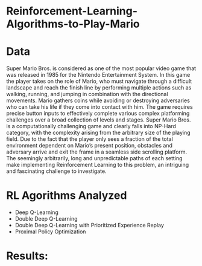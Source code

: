 # Reinforcement-Learning-Algorithms-to-Play-Mario

# Data

Super Mario Bros. is considered as one of the most popular video game that was released in 1985 for
the Nintendo Entertainment System. In this game the player takes on the role of Mario, who must
navigate through a difficult landscape and reach the finish line by performing multiple actions such
as walking, running, and jumping in combination with the directional movements. Mario gathers
coins while avoiding or destroying adversaries who can take his life if they come into contact with
him. The game requires precise button inputs to effectively complete various complex platforming
challenges over a broad collection of levels and stages.
Super Mario Bros. is a computationally challenging game and clearly falls into NP-Hard category,
with the complexity arising from the arbitrary size of the playing field. Due to the fact that the player
only sees a fraction of the total environment dependent on Mario’s present position, obstacles and
adversary arrive and exit the frame in a seamless side scrolling platform. The seemingly arbitrarily,
long and unpredictable paths of each setting make implementing Reinforcement Learning to this
problem, an intriguing and fascinating challenge to investigate.

# RL Agorithms Analyzed
- Deep Q-Learning
- Double Deep Q-Learning
- Double Deep Q-Learning with Prioritized Experience Replay
- Proximal Policy Optimization

# Results:


